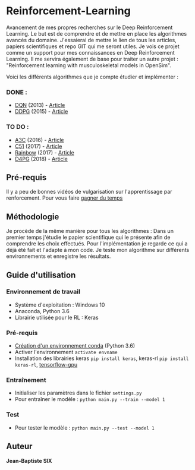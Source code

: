 # Reinforcement-Learning

Avancement de mes propres recherches sur le Deep Reinforcement Learning. Le but est de comprendre et de mettre en place les algorithmes avancés du domaine. J'essaierai de mettre le lien de tous les articles, papiers scientifiques et repo GIT qui me seront utiles. Je vois ce projet comme un support pour mes connaissances en Deep Reinforcement Learning. Il me servira également de base pour traiter un autre projet : "Reinforcement learning with musculoskeletal models in OpenSim".

Voici les différents algorithmes que je compte étudier et implémenter :

### DONE :

* [DQN](https://github.com/Berlitos/Reinforcement-Learning/tree/master/DQN) (2013) - [Article](https://www.cs.toronto.edu/~vmnih/docs/dqn.pdf)
* [DDPG](https://github.com/Berlitos/Reinforcement-Learning/tree/master/DDPG) (2015) - [Article](https://arxiv.org/pdf/1509.02971.pdf)

### TO DO :

* [A3C](#) (2016) - [Article](https://arxiv.org/pdf/1602.01783.pdf)
* [C51](#) (2017) - [Article](https://arxiv.org/pdf/1707.06887.pdf)
* [Rainbow](#) (2017) - [Article](https://arxiv.org/pdf/1710.02298.pdf)
* [D4PG](#) (2018) - [Article](https://arxiv.org/pdf/1804.08617.pdf)


## Pré-requis

Il y a peu de bonnes vidéos de vulgarisation sur l'apprentissage par renforcement. Pour vous faire [gagner du temps](https://www.youtube.com/playlist?list=PLXO45tsB95cIplu-fLMpUEEZTwrDNh6Ba)


## Méthodologie

Je procède de la même manière pour tous les algorithmes :
Dans un premier temps j'étudie le papier scientifique qui le présente afin de comprendre les choix effectués. 
Pour l'implémentation je regarde ce qui a déjà été fait et l'adapte à mon code. 
Je teste mon algorithme sur différents environnements et enregistre les résultats.


## Guide d'utilisation

### Environnement de travail

* Système d'exploitation : Windows 10
* Anaconda, Python 3.6
* Librairie utilisée pour le RL : Keras

### Pré-requis

* [Création d'un environnement conda](https://uoa-eresearch.github.io/eresearch-cookbook/recipe/2014/11/20/conda/) (Python 3.6)
* Activer l'environnement `activate envname`
* Installation des librairies keras `pip install keras`, keras-rl `pip install keras-rl`, [tensorflow-gpu](https://www.tensorflow.org/install)

### Entraînement 

* Initialiser les paramètres dans le fichier `settings.py`
* Pour entraîner le modèle : `python main.py --train --model 1`

### Test 

* Pour tester le modèle : `python main.py --test --model 1`


## Auteur
**Jean-Baptiste SIX**
